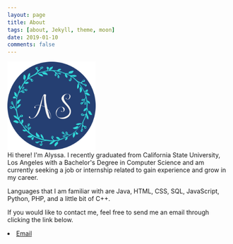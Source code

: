 ```yaml
---
layout: page
title: About
tags: [about, Jekyll, theme, moon]
date: 2019-01-10
comments: false
---
```

<img src="/assets/img/as-logo.png" class="img-circle" style="width:200px;height:200px;">

<br />
Hi there! I'm Alyssa. I recently graduated from California State University, Los Angeles with a Bachelor's Degree in Computer Science and am currently seeking a job or internship related to gain experience and grow in my career.

Languages that I am familiar with are Java, HTML, CSS, SQL, JavaScript, Python, PHP, and a little bit of C++.

If you would like to contact me, feel free to send me an email through clicking the link below.

<li>
        <a href="mailto:{{ site.email }}" target="_blank" rel="noopener noreferrer"><i class="fa fa-fw fa-envelope-square"></i> Email</a>
</li>

